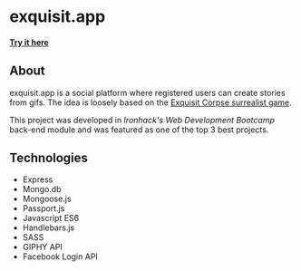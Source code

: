 # exquisit.app
#### [Try it here](https://exquisit-app.herokuapp.com/)

## About
exquisit.app is a social platform where registered users can create stories from gifs. The idea is loosely based on the [Exquisit Corpse surrealist game](https://en.wikipedia.org/wiki/Exquisite_corpse).

This project was developed in *Ironhack's Web Development Bootcamp* back-end module and was featured as one of the top 3 best projects.

## Technologies

- Express
- Mongo.db
- Mongoose.js
- Passport.js
- Javascript ES6
- Handlebars.js
- SASS
- GIPHY API
- Facebook Login API
